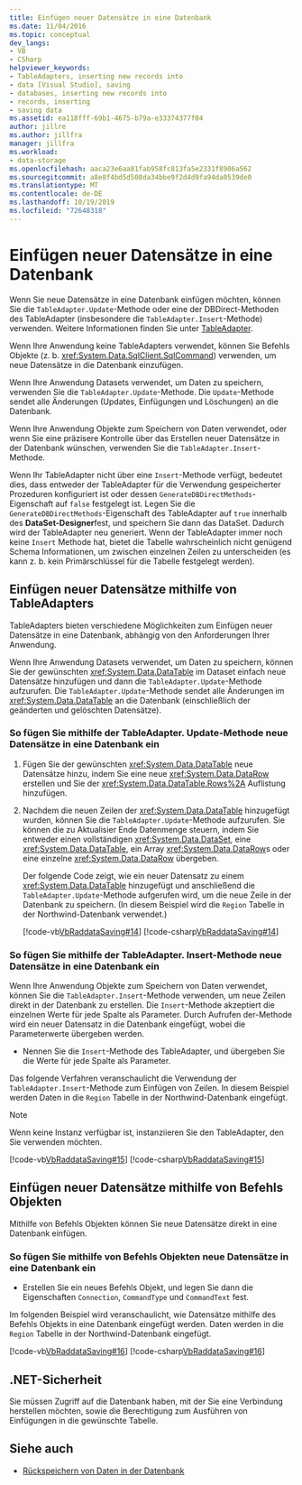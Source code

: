```yaml
---
title: Einfügen neuer Datensätze in eine Datenbank
ms.date: 11/04/2016
ms.topic: conceptual
dev_langs:
- VB
- CSharp
helpviewer_keywords:
- TableAdapters, inserting new records into
- data [Visual Studio], saving
- databases, inserting new records into
- records, inserting
- saving data
ms.assetid: ea118fff-69b1-4675-b79a-e33374377f04
author: jillre
ms.author: jillfra
manager: jillfra
ms.workload:
- data-storage
ms.openlocfilehash: aaca23e6aa81fab958fc813fa5e2331f8906a562
ms.sourcegitcommit: a8e8f4bd5d508da34bbe9f2d4d9fa94da0539de0
ms.translationtype: MT
ms.contentlocale: de-DE
ms.lasthandoff: 10/19/2019
ms.locfileid: "72648318"
---
```

# <a name="insert-new-records-into-a-database"></a>Einfügen neuer Datensätze in eine Datenbank

Wenn Sie neue Datensätze in eine Datenbank einfügen möchten, können Sie die `TableAdapter.Update`-Methode oder eine der DBDirect-Methoden des TableAdapter (insbesondere die `TableAdapter.Insert`-Methode) verwenden. Weitere Informationen finden Sie unter [TableAdapter](../data-tools/create-and-configure-tableadapters.md).

Wenn Ihre Anwendung keine TableAdapters verwendet, können Sie Befehls Objekte (z. b. <xref:System.Data.SqlClient.SqlCommand>) verwenden, um neue Datensätze in die Datenbank einzufügen.

Wenn Ihre Anwendung Datasets verwendet, um Daten zu speichern, verwenden Sie die `TableAdapter.Update`-Methode. Die `Update`-Methode sendet alle Änderungen (Updates, Einfügungen und Löschungen) an die Datenbank.

Wenn Ihre Anwendung Objekte zum Speichern von Daten verwendet, oder wenn Sie eine präzisere Kontrolle über das Erstellen neuer Datensätze in der Datenbank wünschen, verwenden Sie die `TableAdapter.Insert`-Methode.

Wenn Ihr TableAdapter nicht über eine `Insert`-Methode verfügt, bedeutet dies, dass entweder der TableAdapter für die Verwendung gespeicherter Prozeduren konfiguriert ist oder dessen `GenerateDBDirectMethods`-Eigenschaft auf `false` festgelegt ist. Legen Sie die `GenerateDBDirectMethods`-Eigenschaft des TableAdapter auf `true` innerhalb des **DataSet-Designer**fest, und speichern Sie dann das DataSet. Dadurch wird der TableAdapter neu generiert. Wenn der TableAdapter immer noch keine `Insert` Methode hat, bietet die Tabelle wahrscheinlich nicht genügend Schema Informationen, um zwischen einzelnen Zeilen zu unterscheiden (es kann z. b. kein Primärschlüssel für die Tabelle festgelegt werden).

## <a name="insert-new-records-by-using-tableadapters"></a>Einfügen neuer Datensätze mithilfe von TableAdapters

TableAdapters bieten verschiedene Möglichkeiten zum Einfügen neuer Datensätze in eine Datenbank, abhängig von den Anforderungen Ihrer Anwendung.

Wenn Ihre Anwendung Datasets verwendet, um Daten zu speichern, können Sie der gewünschten <xref:System.Data.DataTable> im Dataset einfach neue Datensätze hinzufügen und dann die `TableAdapter.Update`-Methode aufzurufen. Die `TableAdapter.Update`-Methode sendet alle Änderungen im <xref:System.Data.DataTable> an die Datenbank (einschließlich der geänderten und gelöschten Datensätze).

### <a name="to-insert-new-records-into-a-database-by-using-the-tableadapterupdate-method"></a>So fügen Sie mithilfe der TableAdapter. Update-Methode neue Datensätze in eine Datenbank ein

1. Fügen Sie der gewünschten <xref:System.Data.DataTable> neue Datensätze hinzu, indem Sie eine neue <xref:System.Data.DataRow> erstellen und Sie der <xref:System.Data.DataTable.Rows%2A> Auflistung hinzufügen.

2. Nachdem die neuen Zeilen der <xref:System.Data.DataTable> hinzugefügt wurden, können Sie die `TableAdapter.Update`-Methode aufzurufen. Sie können die zu Aktualisier Ende Datenmenge steuern, indem Sie entweder einen vollständigen <xref:System.Data.DataSet>, eine <xref:System.Data.DataTable>, ein Array <xref:System.Data.DataRow>s oder eine einzelne <xref:System.Data.DataRow> übergeben.

   Der folgende Code zeigt, wie ein neuer Datensatz zu einem <xref:System.Data.DataTable> hinzugefügt und anschließend die `TableAdapter.Update`-Methode aufgerufen wird, um die neue Zeile in der Datenbank zu speichern. (In diesem Beispiel wird die `Region` Tabelle in der Northwind-Datenbank verwendet.)

   [!code-vb[VbRaddataSaving#14](../data-tools/codesnippet/VisualBasic/insert-new-records-into-a-database_1.vb)]
   [!code-csharp[VbRaddataSaving#14](../data-tools/codesnippet/CSharp/insert-new-records-into-a-database_1.cs)]

### <a name="to-insert-new-records-into-a-database-by-using-the-tableadapterinsert-method"></a>So fügen Sie mithilfe der TableAdapter. Insert-Methode neue Datensätze in eine Datenbank ein

Wenn Ihre Anwendung Objekte zum Speichern von Daten verwendet, können Sie die `TableAdapter.Insert`-Methode verwenden, um neue Zeilen direkt in der Datenbank zu erstellen. Die `Insert`-Methode akzeptiert die einzelnen Werte für jede Spalte als Parameter. Durch Aufrufen der-Methode wird ein neuer Datensatz in die Datenbank eingefügt, wobei die Parameterwerte übergeben werden.

- Nennen Sie die `Insert`-Methode des TableAdapter, und übergeben Sie die Werte für jede Spalte als Parameter.

Das folgende Verfahren veranschaulicht die Verwendung der `TableAdapter.Insert`-Methode zum Einfügen von Zeilen. In diesem Beispiel werden Daten in die `Region` Tabelle in der Northwind-Datenbank eingefügt.

> [!NOTE]
> Wenn keine Instanz verfügbar ist, instanziieren Sie den TableAdapter, den Sie verwenden möchten.

[!code-vb[VbRaddataSaving#15](../data-tools/codesnippet/VisualBasic/insert-new-records-into-a-database_2.vb)]
[!code-csharp[VbRaddataSaving#15](../data-tools/codesnippet/CSharp/insert-new-records-into-a-database_2.cs)]

## <a name="insert-new-records-by-using-command-objects"></a>Einfügen neuer Datensätze mithilfe von Befehls Objekten

Mithilfe von Befehls Objekten können Sie neue Datensätze direkt in eine Datenbank einfügen.

### <a name="to-insert-new-records-into-a-database-by-using-command-objects"></a>So fügen Sie mithilfe von Befehls Objekten neue Datensätze in eine Datenbank ein

- Erstellen Sie ein neues Befehls Objekt, und legen Sie dann die Eigenschaften `Connection`, `CommandType` und `CommandText` fest.

Im folgenden Beispiel wird veranschaulicht, wie Datensätze mithilfe des Befehls Objekts in eine Datenbank eingefügt werden. Daten werden in die `Region` Tabelle in der Northwind-Datenbank eingefügt.

[!code-vb[VbRaddataSaving#16](../data-tools/codesnippet/VisualBasic/insert-new-records-into-a-database_3.vb)]
[!code-csharp[VbRaddataSaving#16](../data-tools/codesnippet/CSharp/insert-new-records-into-a-database_3.cs)]

## <a name="net-security"></a>.NET-Sicherheit

Sie müssen Zugriff auf die Datenbank haben, mit der Sie eine Verbindung herstellen möchten, sowie die Berechtigung zum Ausführen von Einfügungen in die gewünschte Tabelle.

## <a name="see-also"></a>Siehe auch

- [Rückspeichern von Daten in der Datenbank](../data-tools/save-data-back-to-the-database.md)